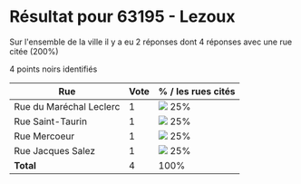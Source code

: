 # Résultat pour 63195 - Lezoux

Sur l'ensemble de la ville il y a eu 2 réponses dont 4 réponses avec une rue citée (200%)

4 points noirs identifiés

| Rue | Vote | % / les rues cités|
|-----|------|-------------------|
| Rue du Maréchal Leclerc | 1 | <img src="../../img/bar_25.gif" />&nbsp;25%|
| Rue Saint-Taurin | 1 | <img src="../../img/bar_25.gif" />&nbsp;25%|
| Rue Mercoeur | 1 | <img src="../../img/bar_25.gif" />&nbsp;25%|
| Rue Jacques Salez | 1 | <img src="../../img/bar_25.gif" />&nbsp;25%|
| **Total** | 4 | 100%|
